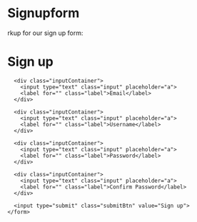 # Signupform

<!DOCTYPE html>
<html lang="en">
<head>
  <meta charset="UTF-8">
  <meta name="viewport" content="width=device-width, initial-scale=1.0">
  <meta http-equiv="X-UA-Compatible" content="ie=edge">
  <title>Document</title>
 <style>
@import url('https://fonts.googleapis.com/css2?family=Lato&display=swap');

/* Get rid of all default margins/paddings. Set typeface */
body {
  box-sizing: border-box;
  margin: 0;
  padding: 0;
  background-color: white;
  font-family: "lato", sans-serif;
}

/* Puts the form in the center both horizontally and vertically. Sets its height to 100% of the viewport's height */

.signupFrm {
  display: flex;
  justify-content: center;
  align-items: center;
  height: 100vh;
}

.form {
  background-color: white;
  width: 400px;
  border-radius: 8px;
  padding: 20px 40px;
  box-shadow: 0 10px 25px rgba(92, 99, 105, .2);
}

.title {
  font-size: 50px;
  margin-bottom: 50px;
}
.inputContainer {
  position: relative;
  height: 45px;
  width: 90%;
  margin-bottom: 17px;
}
freeCodeCamp.org
Donate
Learn to code — free 3,000-hour curriculum

SEPTEMBER 13, 2021
/
#HTML
How to Build a Sign Up Form with Floating Labels and Transitions Using Plain HTML and CSS
Kingsley Ubah
Kingsley Ubah
In this tutorial we are going to build a modern sign up form with floating labels and smooth transitions using plain HTML and CSS.

ezgif.com-gif-maker--9--2
A view
As you can see in the above image, when an input within the form gains focus, its label floats to the top and a semi-thick border appears around the input. If text gets typed into the input and the input loses focus, the label remains on top. Otherwise, the label drops back down into the input.

Many modern forms have some sort of transition applied to them. Not only do these transitions make the form more dynamic, but they also help guide the user on the state of the input (that is whether it has focus or not) and what kind of data each input is expected to handle.

In this tutorial, you will learn about some cool CSS features like transitions, selectors like :placeholder_focus ,and many other CSS  properties you should know.

Let's dive in!

The HTML Markup
We are going to define the markup for our sign up form. But before that, we have to set up our HTML boilerplate and correctly link to our stylesheet from the head tag. You can easily do this with the Emmet plugin by typing ! then tab in your IDE/Code editor.

You can also copy this boilerplate and paste it into your index.html file:

<!DOCTYPE html>
<html lang="en">
<head>
  <meta charset="UTF-8">
  <meta name="viewport" content="width=device-width, initial-scale=1.0">
  <meta http-equiv="X-UA-Compatible" content="ie=edge">
  <title>Document</title>
  <link rel="stylesheet" href="styles.css">
</head>
<body>

</body>
</html>
Within the body tag, we define the markup for our sign up form:

<div class="signupFrm">
    <form action="" class="form">
      <h1 class="title">Sign up</h1>

      <div class="inputContainer">
        <input type="text" class="input" placeholder="a">
        <label for="" class="label">Email</label>
      </div>

      <div class="inputContainer">
        <input type="text" class="input" placeholder="a">
        <label for="" class="label">Username</label>
      </div>

      <div class="inputContainer">
        <input type="text" class="input" placeholder="a">
        <label for="" class="label">Password</label>
      </div>

      <div class="inputContainer">
        <input type="text" class="input" placeholder="a">
        <label for="" class="label">Confirm Password</label>
      </div>

      <input type="submit" class="submitBtn" value="Sign up">
    </form>
  </div>
We create a container div to hold the form element. Each of the form's inputs, along with its text label, are wrapped inside a container div. The labels serve the purpose of informing the user what information each input should take in.

And our page will look like this:

noCSS
HTML Form of four inputs and four labels
You may notice that the placeholder value we have assigned to all inputs is "a". This will be helpful later in the tutorial when we start to apply some dynamic logic.

How to Style the Form
Our form is pretty basic, so let's add some styling to make it look nicer.

First, we need to perform some resets and set the background color:

@import url('https://fonts.googleapis.com/css2?family=Lato&display=swap');

/* Get rid of all default margins/paddings. Set typeface */
body {
  box-sizing: border-box;
  margin: 0;
  padding: 0;
  background-color: white;
  font-family: "lato", sans-serif;
}
Setting base styling
Here's what our page will look like:

reset-lato
Without any styling yet
After stying the body, we'll set the display mode of the content to flex. This makes sure that all the direct children inside a container element div are displayed side-by-side by default.

In our case, there's only one child inside the container signupFrm. The only reason we use display: flex here is to use the align-items and justify-content properties to help center everything vertically and horizontally:

/* Puts the form in the center both horizontally and vertically. Sets its height to 100% of the viewport's height */

.signupFrm {
  display: flex;
  justify-content: center;
  align-items: center;
  height: 100vh;
}
Styling the form container
The vh property, which stands for viewport height, ensures that the form takes up 100% of the height of the browser window, regardless of the screen size or orientation. That will make it more responsive.

middle
Our form is now aligned to the center
Now we'll style the form a bit:

.form {
  background-color: white;
  width: 400px;
  border-radius: 8px;
  padding: 20px 40px;
  box-shadow: 0 10px 25px rgba(92, 99, 105, .2);
}

.title {
  font-size: 50px;
  margin-bottom: 50px;
}
In the first style targeted on the form, we set the background to white, we give it a width of 400px, we add some curve around the form, and finally we set a shadow around the box. We also set the font size of the title and some space below the element.

And the result should look like this:

with-card
The form is now inside a card, with a box shadow
Next, we'll style the div which contains the form inputs and form labels.

.inputContainer {
  position: relative;
  height: 45px;
  width: 90%;
  margin-bottom: 17px;
}
We set the position property of our input's container div to relative. This will enable us position the children input and label however we want. We also set the width to take up 90 percent of the entire container width.

This is how our form will be rendered in the web browser.

margin-added
Looks better
Now we need to style our inputs.

We first set the position to absolute. This will allow us to move each of them to the top-left part of the relatively positioned container parent.

We also need to hide our arbitrary placeholder text (the "a" characters mentioned earlier), so they don't overlap with the text within each label. The placeholder text will be needed when we implement the transition:

/* Style the inputs */

.input {
  position: absolute;
  top: 0px;
  left: 0px;
  height: 100%;
  width: 100%;
  border: 1px solid #DADCE0;
  border-radius: 7px;
  font-size: 16px;
  padding: 0 20px;
  outline: none;
  background: none;
  z-index: 1;
}

/* Hide the placeholder texts (a) */

::placeholder {
  color: transparent;
}

/* Styling text labels */

.label {
  position: absolute;
  top: 15px;
  left: 15px;
  padding: 0 4px;
  background-color: white;
  color: #DADCE0;
  font-size: 16px;
  transition: 0.5s;
  z-index: 0;
}
.submitBtn {
  display: block;
  margin-left: auto;
  padding: 15px 30px;
  border: none;
  background-color: purple;
  color: white;
  border-radius: 6px;
  cursor: pointer;
  font-size: 16px;
  margin-top: 30px;
}

.submitBtn:hover {
  background-color: #9867C5;
  transform: translateY(-2px);
}
.input:focus + .label {
  top: -7px;
  left: 3px;
  z-index: 10;
  font-size: 14px;
  font-weight: 600;
  color: purple;
}


.input:focus {
  border: 2px solid purple;
}


.input:not(:placeholder-shown)+ .label {
  top: -7px;
  left: 3px;
  z-index: 10;
  font-size: 14px;
  font-weight: 600;
}







</style>
</head>
<body>
rkup for our sign up form:

<div class="signupFrm">
    <form action="" class="form">
      <h1 class="title">Sign up</h1>

      <div class="inputContainer">
        <input type="text" class="input" placeholder="a">
        <label for="" class="label">Email</label>
      </div>

      <div class="inputContainer">
        <input type="text" class="input" placeholder="a">
        <label for="" class="label">Username</label>
      </div>

      <div class="inputContainer">
        <input type="text" class="input" placeholder="a">
        <label for="" class="label">Password</label>
      </div>

      <div class="inputContainer">
        <input type="text" class="input" placeholder="a">
        <label for="" class="label">Confirm Password</label>
      </div>

      <input type="submit" class="submitBtn" value="Sign up">
    </form>
  </div>



</body>
</html>
